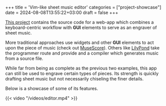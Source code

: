 +++
title = 'Vim-like sheet music editor'
categories = ["project-showcase"]
date = 2024-08-08T13:55:22+03:00
draft = false
+++

[This project](https://github.com/MGreek/kme) contains the source code for a
web-app which combines a keyboard-centric workflow with **GUI**
elements to serve as an engraver of sheet music.

More traditional approaches use widgets and other **GUI** elements to act upon
the piece of music (check out [MuseScore](https://musescore.org/en)). Others like
[LilyPond](https://lilypond.org/) take the programmer route and provide
and a compiler which generates music from a source file.

While far from being as complete as the previous two examples, this app can still
be used to engrave certain types of pieces. Its strength is quickly drafting sheet
music but not necessarily chiseling the finer details.

Below is a showcase of some of its features.

{{< video "/videos/editor.mp4" >}}

